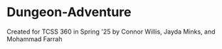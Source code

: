 # Dungeon-Adventure
Created for TCSS 360 in Spring '25 by Connor Willis, Jayda Minks, and Mohammad Farrah
